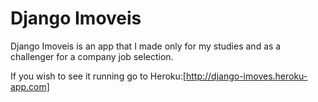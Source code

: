 # Django Imoveis


Django Imoveis is an app that I made only for my studies and as a challenger for a company job selection.

If you wish to see it running go to Heroku:[http://django-imoves.heroku-app.com]
